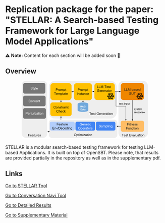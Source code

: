 # Replication package for the paper: "STELLAR: A Search-based Testing Framework for Large Language Model Applications"

⚠️ **Note:** Content for each section will be added soon 🙂  

## Overview
<center><img src="figures/approach-overview.png" alt="Architecture of STELLAR" width="400"></center>

STELLAR is a modular search-based testing framework for testing LLM-based Applications. It is built on top of OpenSBT.
Please note, that results are provided partially in the repository as well as in the supplementary pdf.

## Links

[Go to STELLAR Tool](./stellar/)

[Go to Conversation Navi Tool](./naviqa/)

[Go to Detailed Results](./results/)

[Go to Supplementary Material](supplementary_material.pdf)
